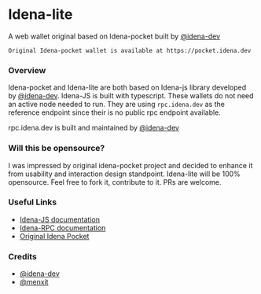 # Idena-lite
A web wallet original based on Idena-pocket built by [@idena-dev](https://github.com/idena-dev)

```Original Idena-pocket wallet is available at https://pocket.idena.dev```

### Overview
Idena-pocket and Idena-lite are both based on Idena-js library developed by [@idena-dev](https://github.com/idena-dev). 
Idena-JS is built with typescript.
These wallets do not need an active node needed to run. 
They are using ```rpc.idena.dev``` as the reference endpoint since their is no public rpc endpoint available.

rpc.idena.dev is built and maintained by [@idena-dev](https://github.com/idena-dev/idena-pocket)

### Will this be opensource?
I was impressed by original idena-pocket project and decided to enhance it from usability and interaction design standpoint. 
Idena-lite will be 100% opensource. Feel free to fork it, contribute to it. PRs are welcome.

### Useful Links
- [Idena-JS documentation](https://www.idena.dev/idena-js/quick-start)
- [Idena-RPC documentation](https://github.com/idena-dev/idena-rpc)
- [Original Idena Pocket](https://github.com/idena-dev/idena-pocket)

### Credits
- [@idena-dev](https://github.com/idena-dev)
- [@menxit](https://github.com/menxit)




